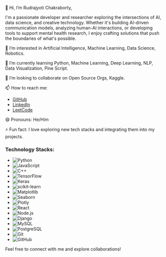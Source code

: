 👋 Hi, I’m Rudrajyoti Chakraborty,

I'm a passionate developer and researcher exploring the intersections of AI, data science, and creative technology. Whether it's building AI-driven communication models, analyzing human-AI interactions, or developing tools to support mental health research, I enjoy crafting solutions that push the boundaries of what's possible.

👀 I’m interested in Artificial Intelligence, Machine Learning, Data Science, Robotics.

🌱 I’m currently learning Python, Machine Learning, Deep Learning, NLP, Data Visualization, Pine Script.

💞️ I’m looking to collaborate on Open Source Orgs, Kaggle.

📫 How to reach me:
- [GitHub](https://github.com/RudraCodesForU)
- [LinkedIn](https://www.linkedin.com/in/rudrajyoti-chakraborty/)
- [LeetCode](https://leetcode.com/Rudrajyoti2003)

😄 Pronouns: He/Him

⚡ Fun fact: I love exploring new tech stacks and integrating them into my projects.

### Technology Stacks:
- ![Python](https://img.shields.io/badge/-Python-3776AB?logo=python&logoColor=white)
- ![JavaScript](https://img.shields.io/badge/-JavaScript-F7DF1E?logo=javascript&logoColor=black)
- ![C++](https://img.shields.io/badge/-C++-00599C?logo=c%2B%2B&logoColor=white)
- ![TensorFlow](https://img.shields.io/badge/-TensorFlow-FF6F00?logo=tensorflow&logoColor=white)
- ![Keras](https://img.shields.io/badge/-Keras-D00000?logo=keras&logoColor=white)
- ![scikit-learn](https://img.shields.io/badge/-scikit--learn-F7931E?logo=scikitlearn&logoColor=white)
- ![Matplotlib](https://img.shields.io/badge/-Matplotlib-11557C?logo=matplotlib&logoColor=white)
- ![Seaborn](https://img.shields.io/badge/-Seaborn-9C27B0?logo=seaborn&logoColor=white)
- ![Plotly](https://img.shields.io/badge/-Plotly-3F4F75?logo=plotly&logoColor=white)
- ![React](https://img.shields.io/badge/-React-61DAFB?logo=react&logoColor=black)
- ![Node.js](https://img.shields.io/badge/-Node.js-339933?logo=nodedotjs&logoColor=white)
- ![Django](https://img.shields.io/badge/-Django-092E20?logo=django&logoColor=white)
- ![MySQL](https://img.shields.io/badge/-MySQL-4479A1?logo=mysql&logoColor=white)
- ![PostgreSQL](https://img.shields.io/badge/-PostgreSQL-336791?logo=postgresql&logoColor=white)
- ![Git](https://img.shields.io/badge/-Git-F05032?logo=git&logoColor=white)
- ![GitHub](https://img.shields.io/badge/-GitHub-181717?logo=github&logoColor=white)

Feel free to connect with me and explore collaborations!

<!---
RudraCodesForU/RudraCodesForU is a ✨ special ✨ repository because its `README.md` (this file) appears on your GitHub profile.
You can click the Preview link to take a look at your changes.
--->

